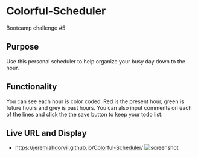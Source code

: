 # Colorful-Scheduler
Bootcamp challenge #5

## Purpose
Use this personal scheduler to help organize your busy day down to the hour.

## Functionality
You can see each hour is color coded. Red is the present hour, green is future hours and grey is past hours.
You can also input comments on each of the lines and click the the save button to keep your todo list.

## Live URL and Display
- https://jeremiahdorvil.github.io/Colorful-Scheduler/
![screenshot](https://user-images.githubusercontent.com/113854254/214657275-1695e301-0a72-4e42-8ea9-02687d909c8e.JPG)



